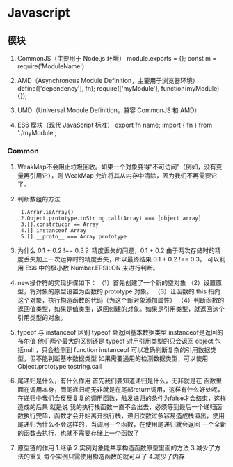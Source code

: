 # Javascript


## 模块
1. CommonJS（主要用于 Node.js 环境）
   module.exports = {};
   const m = require('ModuleName')

2. AMD（Asynchronous Module Definition，主要用于浏览器环境）
   define(['dependency'], fn);
   require(['myModule'], function(myModule) {});

3. UMD（Universal Module Definition，兼容 CommonJS 和 AMD）
   
4. ES6 模块（现代 JavaScript 标准）
   export fn name;
   import { fn } from './myModule';



### Common
1. WeakMap不会阻止垃圾回收。如果一个对象变得“不可访问”（例如，没有变量再引用它），则 WeakMap 允许将其从内存中清除，因为我们不再需要它了。

1. 判断数组的方法
   
        1.Arrar.isArray()
        2.Object.prototype.toString.call(Array) === [object array]
        3.[].constrtucor == Array
        4.[] instanceof Array 
        5.[].__proto__ === Array.prototype

1. 为什么 0.1 + 0.2 !== 0.3？
    精度丢失的问题，0.1 + 0.2 由于两次存储时的精度丢失加上一次运算时的精度丢失，所以最终结果 0.1 + 0.2 !== 0.3。 可以利用 ES6 中的极小数 Number.EPSILON 来进行判断。

1. new操作符的实现步骤如下：
    （1）首先创建了一个新的空对象
    （2）设置原型，将对象的原型设置为函数的 prototype 对象。
    （3）让函数的 this 指向这个对象，执行构造函数的代码（为这个新对象添加属性）
    （4）判断函数的返回值类型，如果是值类型，返回创建的对象。如果是引用类型，就返回这个引用类型的对象。

1. typeof 与 instanceof 区别
    typeof 会返回基本数据类型 instanceof是返回的布尔值
    他们两个最大的区别还是 typeof 对用引用类型的只会返回 object  包括null ，只会检测到 function 
    instanceof 可以准确判断复杂的引用数据类型，但不能判断基本数据类型
    如果需要通用的检测数据类型，可以使用 Object.prototype.tostring.call

1. 尾递归是什么，有什么作用
    首先我们要知道递归是什么，无非就是在 函数里面在调用本身，而尾递归呢无非就是在尾部return调用，这样有什么好处呢，在递归中我们会反反复复的调用函数，触发递归的条件为false才会结束，这样造成的后果
    就是说 我的执行栈函数一直不会出去，必须等到最后一个递归函数执行完毕，函数才会开始离开执行栈，递归次数过多容易造成栈溢出，使用尾递归为什么不会这样的，当调用一个函数，在使用尾递归就会返回
    一个全新的函数去执行，也就不需要存储上一个函数了

1. 原型链的作用
    1.继承 
    2.实例对象能共享构造函数原型里面的方法 
    3 减少了方法的重复 每个实例只需使用构造函数的就可以了 
    4.减少了内存
